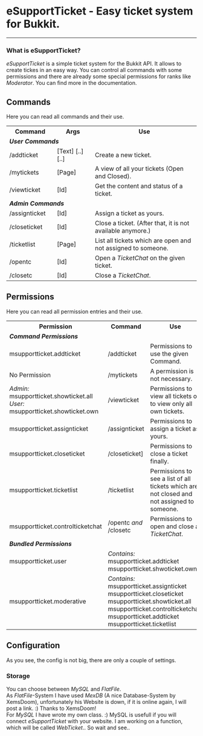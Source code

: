 <h1>eSupportTicket - Easy ticket system for Bukkit.</h1><hr />
<h3>What is eSupportTicket?</h3>
<p>
	<i>eSupportTicket</i> is a simple ticket system for the Bukkit API. It allows
	to create tickes in an easy way. You can control all commands with some
	permissions and there are already some special permissions for ranks like
	<i>Moderator</i>. You can find more in the documentation.
</p>
<h2>Commands</h2>
<p>
	Here you can read all commands and their use.
	<br />
	<table width="80%" style="border-color: black;">
		<tr>
			<th width="25%">Command</th>
			<th width="20%">Args</th>
			<th width="55%">Use</th>
		</tr>
		<tr><td colspan="3"><i><b>User Commands</b></i></td></tr>
		<tr style="align: left;">
			<td>/addticket</td>
			<td>[Text] [..] [..]</td>
			<td>Create a new ticket.</td>
		</tr>
		<tr style="align: left;">
			<td>/mytickets</td>
			<td>[Page]</td>
			<td>A view of all your tickets (Open and Closed).</td>
		</tr>
		<tr style="align: left;">
			<td>/viewticket</td>
			<td>[Id]</td>
			<td>Get the content and status of a ticket.</td>
		</tr>
		<tr><td colspan="3"><i><b>Admin Commands</b></i></td></tr>
		<tr style="align: left;">
			<td>/assignticket</td>
			<td>[Id]</td>
			<td>Assign a ticket as yours.</td>
		</tr>
		<tr style="align: left;">
			<td>/closeticket</td>
			<td>[Id]</td>
			<td>Close a ticket. (After that, it is not available anymore.)</td>
		</tr>
		<tr style="align: left;">
			<td>/ticketlist</td>
			<td>[Page]</td>
			<td>List all tickets which are open and not assigned to someone.</td>
		</tr>		
		<tr style="align: left;">
			<td>/opentc</td>
			<td>[Id]</td>
			<td>Open a <i>TicketChat</i> on the given ticket.</td>
		</tr>
		<tr style="align: left;">
			<td>/closetc</td>
			<td>[Id]</td>
			<td>Close a <i>TicketChat</i>.</td>
		</tr>
	</table>
</p><p>
<h2>Permissions</h2>
	Here you can read all permission entries and their use.
	<table width="80%" style="border-color: black;">
		<tr>
			<th width="25%">Permission</th>
			<th width="20%">Command</th>
			<th width="65%">Use</th>
		</tr>
		<tr><td colspan="3"><i><b>Command Permissions</b></i></td></tr>
		<tr style="align: left;">
			<td>msupportticket.addticket</td>
			<td>/addticket</td>
			<td>Permissions to use the given Command.</td>
		</tr>
		<tr style="align: left;">
			<td>No Permission</td>
			<td>/mytickets</td>
			<td>A permission is not necessary.</td>
		</tr>
		<tr style="align: left;">
			<td>
				<i>Admin: </i>msupportticket.showticket.all<br />
				<i>User: </i>msupportticket.showticket.own
			</td>
			<td>/viewticket</td>
			<td>Permissions to view all tickets or to view only all own tickets.</td>
		</tr>
		<tr style="align: left;">
			<td>msupportticket.assignticket</td>
			<td>/assignticket</td>
			<td>Permissions to assign a ticket as yours.</td>
		</tr>
		<tr style="align: left;">
			<td>msupportticket.closeticket</td>
			<td>/closeticket]</td>
			<td>Permissions to close a ticket finally.</td>
		</tr>
		<tr style="align: left;">
			<td>msupportticket.ticketlist</td>
			<td>/ticketlist</td>
			<td>Permissions to see a list of all tickets which are not closed and not assigned to someone.</td>
		</tr>		
		<tr style="align: left;">
			<td>msupportticket.controlticketchat</td>
			<td>/opentc <i>and</i> /closetc</td>
			<td>Permissions to open and close a <i>TicketChat</i>.</td>
		</tr>
		<tr><td colspan="3"><i><b>Bundled Permissions</b></i></td></tr>
		<tr style="align: left;">
			<td>msupportticket.user</td>
			<td colspan="2"><i>Contains:</i> <br />msupportticket.addticket <br />
      msupportticket.shwoticket.own</td>
		</tr>
		<tr style="align: left;">
			<td>msupportticket.moderative</td>
			<td colspan="2"><i>Contains:</i> <br />msupportticket.assignticket <br />
      msupportticket.closeticket<br />
      msupportticket.showticket.all<br />
      msupportticket.controlticketchat<br />
      msupportticket.addticket<br />
      msupportticket.ticketlist<br /></td>
		</tr>
	</table>
</p>
<h2>Configuration</h2>
<p>
	As you see, the config is not big, there are only a couple of settings.
</p>
<h3>Storage</h3>
<p>
	You can choose between <i>MySQL</i> and <i>FlatFile</i>.
	<br />
	As <i>FlatFile</i>-System I have used <i>MexDB</i> (A nice Database-System 
	by XemsDoom), unfortunately his Website is down, if it is online again, 
	I will post a link. :) Thanks to XemsDoom!
	<br />
	For <i>MySQL</i> I have wrote my own class. :) MySQL is usefull if you will
	connect <i>eSupportTicket</i> with your website. I am working on a function,
	which will be called <i>WebTicket</i>.. So wait and see..
</p>